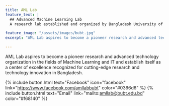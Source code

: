 ```yaml
---
title: AML Lab
feature_text: |
  ## Advanced Machine Learning Lab
  A research lab established and organized by Bangladesh University of Business and Technology

feature_image: "/assets/images/bubt.jpg"
excerpt: "AML Lab aspires to become a pioneer research and advanced technology organization in the fields of Machine Learning and IT and establish itself as a center of excellence recognized for cutting-edge research and technology innovation in Bangladesh."

---
```


[//]: # "Alembic is a starting point for [Jekyll](https://jekyllrb.com/) projects. Rather than starting from scratch, this boilerplate is designed to get rolling immediately. Install it, configure it, tweak it, push it."

AML Lab aspires to become a pioneer research and advanced technology organization in the fields of Machine Learning and IT and establish itself as a center of excellence recognized for cutting-edge research and technology innovation in Bangladesh.

{% include button.html text="Facebook" icon="facebook" link="https://www.facebook.com/amllabbubt" color="#0366d6" %}  {% include button.html text="Email" link="mailto:amllab@bubt.edu.bd" color="#f68140" %} 
